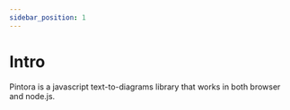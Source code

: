 ```yaml
---
sidebar_position: 1
---
```


# Intro

Pintora is a javascript text-to-diagrams library that works in both browser and node.js.

